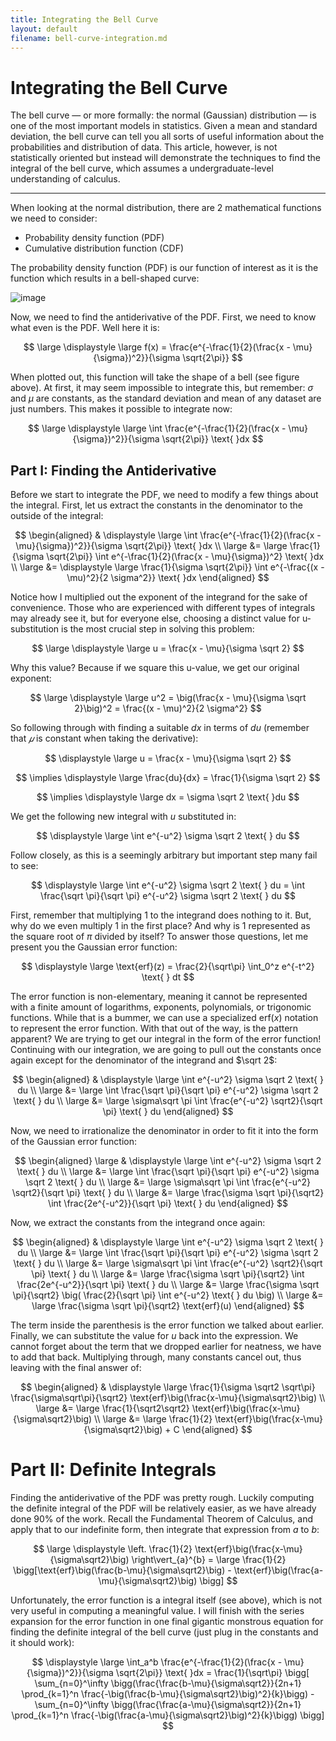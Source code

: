 ```yaml
---
title: Integrating the Bell Curve
layout: default
filename: bell-curve-integration.md
---
```


# Integrating the Bell Curve

The bell curve — or more formally: the normal (Gaussian) distribution — is one of the most important models in statistics. Given a mean and standard deviation, the bell curve can tell you all sorts of useful information about the probabilities and distribution of data. This article, however, is not statistically oriented but instead will demonstrate the techniques to find the integral of the bell curve, which assumes a undergraduate-level understanding of calculus.

***

When looking at the normal distribution, there are 2 mathematical functions we need to consider:

- Probability density function (PDF)
- Cumulative distribution function (CDF)

The probability density function (PDF) is our function of interest as it is the function which results in a bell-shaped curve:

![image](https://user-images.githubusercontent.com/73851560/185766190-a2a1aaba-1441-488c-8714-bbd956a52000.png)

Now, we need to find the antiderivative of the PDF. First, we need to know what even is the PDF. Well here it is:

$$
\large \displaystyle \large f(x) = \frac{e^{-\frac{1}{2}(\frac{x - \mu}{\sigma})^2}}{\sigma \sqrt{2\pi}}
$$

When plotted out, this function will take the shape of a bell (see figure above). At first, it may seem impossible to integrate this, but remember: $\sigma$ and $\mu$ are constants, as the standard deviation and mean of any dataset are just numbers. This makes it possible to integrate now:

$$
\large \displaystyle \large \int \frac{e^{-\frac{1}{2}(\frac{x - \mu}{\sigma})^2}}{\sigma \sqrt{2\pi}} \text{ }dx
$$

## Part I: Finding the Antiderivative
Before we start to integrate the PDF, we need to modify a few things about the integral. First, let us extract the constants in the denominator to the outside of the integral:

$$
\begin{aligned}
& \displaystyle \large \int \frac{e^{-\frac{1}{2}(\frac{x - \mu}{\sigma})^2}}{\sigma \sqrt{2\pi}} \text{ }dx \\
\large &= \large \frac{1}{\sigma \sqrt{2\pi}} \int e^{-\frac{1}{2}(\frac{x - \mu}{\sigma})^2} \text{ }dx \\
\large &= \displaystyle \large \frac{1}{\sigma \sqrt{2\pi}} \int e^{-\frac{(x - \mu)^2}{2 \sigma^2}} \text{ }dx
\end{aligned}
$$

Notice how I multiplied out the exponent of the integrand for the sake of convenience. Those who are experienced with different types of integrals may already see it, but for everyone else, choosing a distinct value for u-substitution is the most crucial step in solving this problem:

$$
\large \displaystyle \large u = \frac{x - \mu}{\sigma \sqrt 2}
$$

Why this value? Because if we square this u-value, we get our original exponent:

$$
\large \displaystyle \large u^2 = \big(\frac{x - \mu}{\sigma \sqrt 2}\big)^2 = \frac{(x - \mu)^2}{2 \sigma^2}
$$

So following through with finding a suitable $dx$ in terms of $du$ (remember that $𝜇$ is constant when taking the derivative):

$$
\displaystyle \large u = \frac{x - \mu}{\sigma \sqrt 2}
$$

$$
\implies \displaystyle \large \frac{du}{dx} = \frac{1}{\sigma \sqrt 2}
$$

$$
\implies \displaystyle \large dx = \sigma \sqrt 2 \text{ }du
$$

We get the following new integral with $u$ substituted in:

$$
\displaystyle \large \int e^{-u^2} \sigma \sqrt 2 \text{ } du
$$

Follow closely, as this is a seemingly arbitrary but important step many fail to see:

$$
\displaystyle \large \int e^{-u^2} \sigma \sqrt 2 \text{ } du = \int \frac{\sqrt \pi}{\sqrt \pi} e^{-u^2} \sigma \sqrt 2 \text{ } du
$$

First, remember that multiplying 1 to the integrand does nothing to it. But, why do we even multiply 1 in the first place? And why is 1 represented as the square root of $\pi$ divided by itself? To answer those questions, let me present you the Gaussian error function:

$$
\displaystyle \large \text{erf}(z) = \frac{2}{\sqrt\pi} \int_0^z e^{-t^2} \text{ } dt
$$

The error function is non-elementary, meaning it cannot be represented with a finite amount of logarithms, exponents, polynomials, or trigonomic functions. While that is a bummer, we can use a specialized $\text{erf}(x)$ notation to represent the error function. With that out of the way, is the pattern apparent? We are trying to get our integral in the form of the error function! Continuing with our integration, we are going to pull out the constants once again except for the denominator of the integrand and $\sqrt 2$:

$$
\begin{aligned}
& \displaystyle \large \int e^{-u^2} \sigma \sqrt 2 \text{ } du \\
\large &= \large \int \frac{\sqrt \pi}{\sqrt \pi} e^{-u^2} \sigma \sqrt 2 \text{ } du \\
\large &= \large \sigma\sqrt \pi \int \frac{e^{-u^2} \sqrt2}{\sqrt \pi} \text{ } du
\end{aligned}
$$

Now, we need to irrationalize the denominator in order to fit it into the form of the Gaussian error function:

$$
\begin{aligned}
\large & \displaystyle \large \int e^{-u^2} \sigma \sqrt 2 \text{ } du \\
\large &= \large \int \frac{\sqrt \pi}{\sqrt \pi} e^{-u^2} \sigma \sqrt 2 \text{ } du \\
\large &= \large \sigma\sqrt \pi \int \frac{e^{-u^2} \sqrt2}{\sqrt \pi} \text{ } du \\
\large &= \large \frac{\sigma \sqrt \pi}{\sqrt2} \int \frac{2e^{-u^2}}{\sqrt \pi} \text{ } du
\end{aligned}
$$

Now, we extract the constants from the integrand once again:

$$
\begin{aligned}
& \displaystyle \large \int e^{-u^2} \sigma \sqrt 2 \text{ } du \\
\large &= \large \int \frac{\sqrt \pi}{\sqrt \pi} e^{-u^2} \sigma \sqrt 2 \text{ } du \\
\large &= \large \sigma\sqrt \pi \int \frac{e^{-u^2} \sqrt2}{\sqrt \pi} \text{ } du \\
\large &= \large \frac{\sigma \sqrt \pi}{\sqrt2} \int \frac{2e^{-u^2}}{\sqrt \pi} \text{ } du \\
\large &= \large \frac{\sigma \sqrt \pi}{\sqrt2} \big( \frac{2}{\sqrt \pi} \int e^{-u^2} \text{ } du \big) \\
\large &= \large \frac{\sigma \sqrt \pi}{\sqrt2} \text{erf}(u)
\end{aligned}
$$

The term inside the parenthesis is the error function we talked about earlier. Finally, we can substitute the value for $u$ back into the expression. We cannot forget about the term that we dropped earlier for neatness, we have to add that back. Multiplying through, many constants cancel out, thus leaving with the final answer of:

$$
\begin{aligned}
& \displaystyle \large \frac{1}{\sigma \sqrt2 \sqrt\pi} \frac{\sigma\sqrt\pi}{\sqrt2} \text{erf}\big(\frac{x-\mu}{\sigma\sqrt2}\big) \\
\large &= \large \frac{1}{\sqrt2\sqrt2} \text{erf}\big(\frac{x-\mu}{\sigma\sqrt2}\big) \\
\large &= \large \frac{1}{2} \text{erf}\big(\frac{x-\mu}{\sigma\sqrt2}\big) + C
\end{aligned}
$$

# Part II: Definite Integrals
Finding the antiderivative of the PDF was pretty rough. Luckily computing the definite integral of the PDF will be relatively easier, as we have already done 90% of the work. Recall the Fundamental Theorem of Calculus, and apply that to our indefinite form, then integrate that expression from $a$ to $b$:

$$
 \large \displaystyle \left. \frac{1}{2} \text{erf}\big(\frac{x-\mu}{\sigma\sqrt2}\big) \right\vert_{a}^{b} = \large \frac{1}{2} \bigg[\text{erf}\big(\frac{b-\mu}{\sigma\sqrt2}\big) - \text{erf}\big(\frac{a-\mu}{\sigma\sqrt2}\big) \bigg]
$$

Unfortunately, the error function is a integral itself (see above), which is not very useful in computing a meaningful value. I will finish with the series expansion for the error function in one final gigantic monstrous equation for finding the definite integral of the bell curve (just plug in the constants and it should work):

$$
\displaystyle \large \int_a^b \frac{e^{-\frac{1}{2}(\frac{x - \mu}{\sigma})^2}}{\sigma \sqrt{2\pi}} \text{ }dx = \frac{1}{\sqrt\pi} \bigg[ \sum_{n=0}^\infty \bigg(\frac{\frac{b-\mu}{\sigma\sqrt2}}{2n+1} \prod_{k=1}^n \frac{-\big(\frac{b-\mu}{\sigma\sqrt2}\big)^2}{k}\bigg) - \sum_{n=0}^\infty \bigg(\frac{\frac{a-\mu}{\sigma\sqrt2}}{2n+1} \prod_{k=1}^n \frac{-\big(\frac{a-\mu}{\sigma\sqrt2}\big)^2}{k}\bigg) \bigg]
$$
